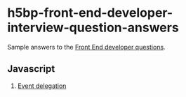 # h5bp-front-end-developer-interview-question-answers
Sample answers to the [Front End developer questions](https://github.com/h5bp/Front-end-Developer-Interview-Questions).

## Javascript 
1. [Event delegation](javascript/event-delegation.md)
